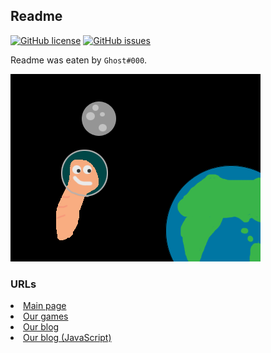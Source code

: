 ## Readme

[![GitHub license](https://img.shields.io/github/license/VitalikLevin/VitalikLevin.github.io)](https://github.com/VitalikLevin/VitalikLevin.github.io)
[![GitHub issues](https://img.shields.io/github/issues/VitalikLevin/VitalikLevin.github.io)](https://github.com/VitalikLevin/VitalikLevin.github.io)

Readme was eaten by ```Ghost#000```.

<img src="files/images/open-graph.png">

<h3>URLs</h3>

<li><a href="https://vitaliklevin.github.io">Main page</a></li>
<li><a href="https://vitaliklevin.github.io/games">Our games</a></li>
<li><a href="https://vitaliklevin.github.io/blog">Our blog</a>
<li><a href="https://vitaliklevin.github.io/blog/js">Our blog (JavaScript)</a>
